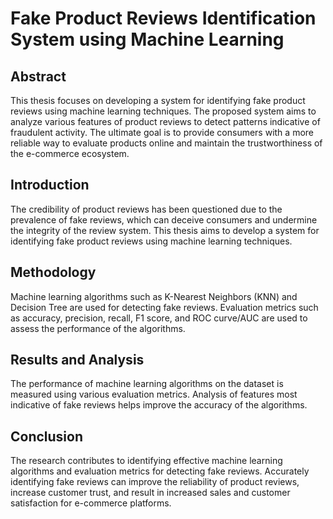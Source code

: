 # Fake Product Reviews Identification System using Machine Learning

## Abstract
This thesis focuses on developing a system for identifying fake product reviews using machine learning techniques. The proposed system aims to analyze various features of product reviews to detect patterns indicative of fraudulent activity. The ultimate goal is to provide consumers with a more reliable way to evaluate products online and maintain the trustworthiness of the e-commerce ecosystem.

## Introduction
The credibility of product reviews has been questioned due to the prevalence of fake reviews, which can deceive consumers and undermine the integrity of the review system. This thesis aims to develop a system for identifying fake product reviews using machine learning techniques.

## Methodology
Machine learning algorithms such as K-Nearest Neighbors (KNN) and Decision Tree are used for detecting fake reviews. Evaluation metrics such as accuracy, precision, recall, F1 score, and ROC curve/AUC are used to assess the performance of the algorithms.

## Results and Analysis
The performance of machine learning algorithms on the dataset is measured using various evaluation metrics. Analysis of features most indicative of fake reviews helps improve the accuracy of the algorithms.

## Conclusion
The research contributes to identifying effective machine learning algorithms and evaluation metrics for detecting fake reviews. Accurately identifying fake reviews can improve the reliability of product reviews, increase customer trust, and result in increased sales and customer satisfaction for e-commerce platforms.
